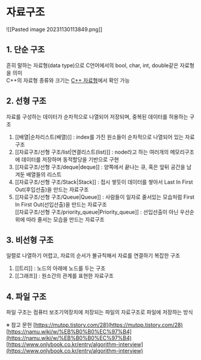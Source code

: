 # 자료구조

![[Pasted image 20231130113849.png]]

## 1. 단순 구조
흔히 말하는 자료형(data type)으로 C언어에서의 bool, char, int, double같은 자료형을 의미  
C++의 자료형 종류와 크기는 [C++ 자료형](https://learn.microsoft.com/ko-kr/cpp/cpp/fundamental-types-cpp?view=msvc-170)에서 확인 가능  

## 2. 선형 구조
자료를 구성하는 데이터가 순차적으로 나열되어 저장되며, 중복된 데이터를 허용하는 구조  
1) [[배열|순차리스트(배열)]] : index를 가진 원소들이 순차적으로 나열되어 있는 자료구조
2) [[자료구조/선형 구조/list|연결리스트(list)]] : node라고 하는 여러개의 메모리구조에 데이터를 저장하며 동적할당을 기반으로 구현
3) [[자료구조/선형 구조/deque|deque]] : 양쪽에서 끝나는 큐, 혹은 앞뒤 공간을 남겨둔 배열들의 리스트
4) [[자료구조/선형 구조/Stack|Stack]] :  접시 쌓듯이 데이터를 쌓아서 Last In First Out(후입선출)을 만드는 자료구조
5) [[자료구조/선형 구조/Queue|Queue]] : 사람들이 일자로 줄서있는 모습처럼 First In First Out(선입선출)을 만드는 자료구조  
	[[자료구조/선형 구조/priority_queue|Priority_queue]] : 선입선출이 아닌 우선순위에 따라 줄서는 모습을 만드는 자료구조  

## 3. 비선형 구조
일렬로 나열하기 어렵고, 자료의 순서가 불규칙해서 자료를 연결하기 복잡한 구조
1) [[트리]] : 노드의 아래에 노드를 두는 구조
2) [[그래프]] : 원소간의 관계를 표현한 자료구조

## 4. 파일 구조
파일 구조는 컴퓨터 보조기억장치에 저장되는 파일의 자료구조로 파일에 저장하는 방식



※ 참고 문헌
[https://mutpp.tistory.com/28](https://mutpp.tistory.com/28)
[https://namu.wiki/w/%EB%B0%B0%EC%97%B4](https://namu.wiki/w/%EB%B0%B0%EC%97%B4)
[https://www.onlybook.co.kr/entry/algorithm-interview](https://www.onlybook.co.kr/entry/algorithm-interview)